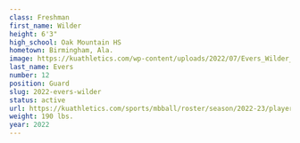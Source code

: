 ```yaml
---
class: Freshman
first_name: Wilder
height: 6'3"
high_school: Oak Mountain HS
hometown: Birmingham, Ala.
image: https://kuathletics.com/wp-content/uploads/2022/07/Evers_Wilder_2022_6017-600x500.jpg
last_name: Evers
number: 12
position: Guard
slug: 2022-evers-wilder
status: active
url: https://kuathletics.com/sports/mbball/roster/season/2022-23/player/wilder-evers/
weight: 190 lbs.
year: 2022
---
```

